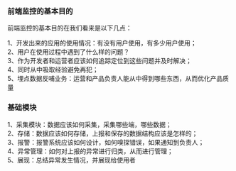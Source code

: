 ### 前端监控的基本目的

前端监控的基本目的在我们看来是以下几点：

1、开发出来的应用的使用情况：有没有用户使用，有多少用户使用；  
2、用户在使用过程中遇到了什么样的问题？  
3、作为开发者和运营者应该如何追踪定位到这些问题并及时解决；  
4、同时从中吸取经验避免再犯；  
5、埋点数据反哺业务：运营和产品负责人能从中得到哪些东西，从而优化产品质量

### 基础模块

1、采集模块：数据应该如何采集，采集哪些端，哪些数据；  
2、存储：数据应该如何存储，上报和保存的数据结构应该是怎样的；  
3、报警：报警系统应该如何设计，如何嗅探错误，如果通知到负责人；  
4、异常管理：如何对上报的异常进行归类，从而进行管理；  
5、展现：总结异常发生情况，并展现给使用者
